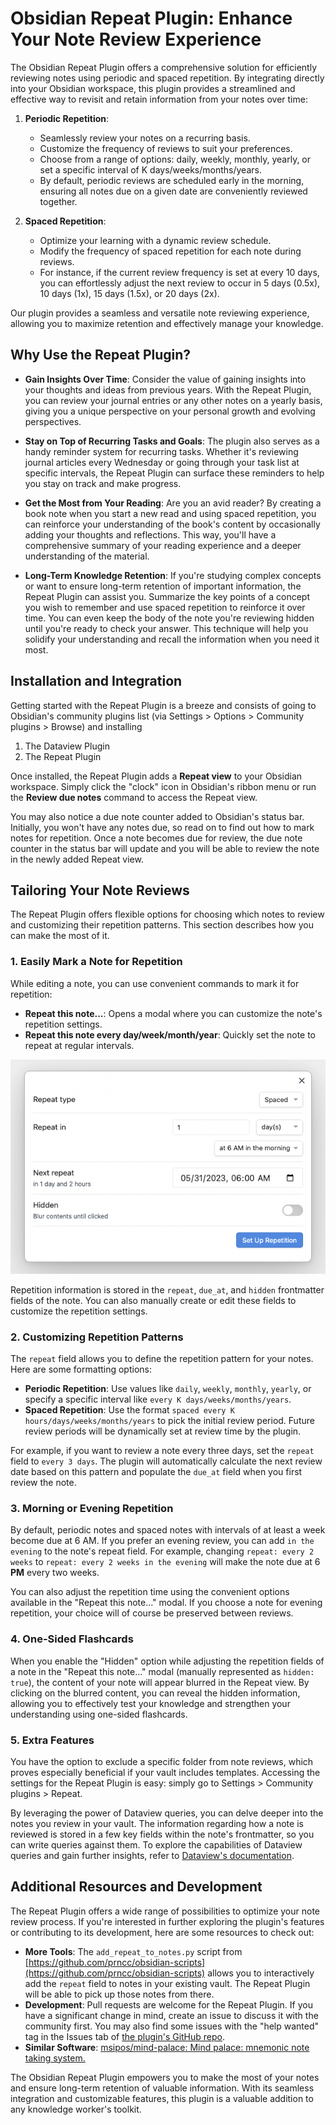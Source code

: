 # Obsidian Repeat Plugin: Enhance Your Note Review Experience

The Obsidian Repeat Plugin offers a comprehensive solution for efficiently reviewing notes using periodic and spaced repetition.
By integrating directly into your Obsidian workspace, this plugin provides a streamlined and effective way to revisit and retain information from your notes over time:

1. **Periodic Repetition**:
   - Seamlessly review your notes on a recurring basis.
   - Customize the frequency of reviews to suit your preferences.
   - Choose from a range of options: daily, weekly, monthly, yearly, or set a specific interval of K days/weeks/months/years.
   - By default, periodic reviews are scheduled early in the morning, ensuring all notes due on a given date are conveniently reviewed together.

2. **Spaced Repetition**:
   - Optimize your learning with a dynamic review schedule.
   - Modify the frequency of spaced repetition for each note during reviews.
   - For instance, if the current review frequency is set at every 10 days, you can effortlessly adjust the next review to occur in 5 days (0.5x), 10 days (1x), 15 days (1.5x), or 20 days (2x).

Our plugin provides a seamless and versatile note reviewing experience, allowing you to maximize retention and effectively manage your knowledge.

## Why Use the Repeat Plugin?

* **Gain Insights Over Time**: Consider the value of gaining insights into your thoughts and ideas from previous years. With the Repeat Plugin, you can review your journal entries or any other notes on a yearly basis, giving you a unique perspective on your personal growth and evolving perspectives.

* **Stay on Top of Recurring Tasks and Goals**: The plugin also serves as a handy reminder system for recurring tasks. Whether it's reviewing journal articles every Wednesday or going through your task list at specific intervals, the Repeat Plugin can surface these reminders to help you stay on track and make progress.

* **Get the Most from Your Reading**: Are you an avid reader? By creating a book note when you start a new read and using spaced repetition, you can reinforce your understanding of the book's content by occasionally adding your thoughts and reflections. This way, you'll have a comprehensive summary of your reading experience and a deeper understanding of the material.

- **Long-Term Knowledge Retention**: If you're studying complex concepts or want to ensure long-term retention of important information, the Repeat Plugin can assist you. Summarize the key points of a concept you wish to remember and use spaced repetition to reinforce it over time. You can even keep the body of the note you're reviewing hidden until you're ready to check your answer. This technique will help you solidify your understanding and recall the information when you need it most.

## Installation and Integration

Getting started with the Repeat Plugin is a breeze and consists of going to Obsidian's community plugins list (via Settings > Options > Community plugins > Browse) and installing

1. The Dataview Plugin
2. The Repeat Plugin

Once installed, the Repeat Plugin adds a **Repeat view** to your Obsidian workspace.
Simply click the "clock" icon in Obsidian's ribbon menu or run the **Review due notes** command to access the Repeat view.

You may also notice a due note counter added to Obsidian's status bar.
Initially, you won't have any notes due, so read on to find out how to mark notes for repetition.
Once a note becomes due for review, the due note counter in the status bar will update and you will be able to review the note in the newly added Repeat view.

## Tailoring Your Note Reviews

The Repeat Plugin offers flexible options for choosing which notes to review and customizing their repetition patterns.
This section describes how you can make the most of it.

### 1. Easily Mark a Note for Repetition

While editing a note, you can use convenient commands to mark it for repetition:

- **Repeat this note...**: Opens a modal where you can customize the note's repetition settings.
- **Repeat this note every day/week/month/year**: Quickly set the note to repeat at regular intervals.

![The "Repeat this note..." modal](./images/modal.png)

Repetition information is stored in the `repeat`, `due_at`, and `hidden` frontmatter fields of the note.
You can also manually create or edit these fields to customize the repetition settings.

### 2. Customizing Repetition Patterns

The `repeat` field allows you to define the repetition pattern for your notes. Here are some formatting options:

- **Periodic Repetition**: Use values like `daily`, `weekly`, `monthly`, `yearly`, or specify a specific interval like `every K days/weeks/months/years`.
- **Spaced Repetition**: Use the format `spaced every K hours/days/weeks/months/years` to pick the initial review period. Future review periods will be dynamically set at review time by the plugin.

For example, if you want to review a note every three days, set the `repeat` field to `every 3 days`.
The plugin will automatically calculate the next review date based on this pattern and populate the `due_at` field when you first review the note.

### 3. Morning or Evening Repetition

By default, periodic notes and spaced notes with intervals of at least a week become due at 6 AM. If you prefer an evening review, you can add `in the evening` to the note's repeat field.
For example, changing `repeat: every 2 weeks` to `repeat: every 2 weeks in the evening` will make the note due at 6 **PM** every two weeks.

You can also adjust the repetition time using the convenient options available in the "Repeat this note..." modal. If you choose a note for evening repetition, your choice will of course be preserved between reviews.

### 4. One-Sided Flashcards

When you enable the "Hidden" option while adjusting the repetition fields of a note in the "Repeat this note..." modal (manually represented as `hidden: true`), the content of your note will appear blurred in the Repeat view. By clicking on the blurred content, you can reveal the hidden information, allowing you to effectively test your knowledge and strengthen your understanding using one-sided flashcards.

### 5. Extra Features

You have the option to exclude a specific folder from note reviews, which proves especially beneficial if your vault includes templates.
Accessing the settings for the Repeat Plugin is easy: simply go to Settings > Community plugins > Repeat.

By leveraging the power of Dataview queries, you can delve deeper into the notes you review in your vault.
The information regarding how a note is reviewed is stored in a few key fields within the note's frontmatter, so you can write queries against them.
To explore the capabilities of Dataview queries and gain further insights, refer to [Dataview's documentation](https://blacksmithgu.github.io/obsidian-dataview/).

## Additional Resources and Development

The Repeat Plugin offers a wide range of possibilities to optimize your note review process.
If you're interested in further exploring the plugin's features or contributing to its development, here are some resources to check out:

- **More Tools**: The `add_repeat_to_notes.py` script from [https://github.com/prncc/obsidian-scripts](https://github.com/prncc/obsidian-scripts) allows you to interactively add the `repeat` field to notes in your existing vault. The Repeat Plugin will be able to pick up those notes from there.
- **Development**: Pull requests are welcome for the Repeat Plugin. If you have a significant change in mind, create an issue to discuss it with the community first. You may also find some issues with the "help wanted" tag in the Issues tab of [the plugin's GitHub repo](https://github.com/prncc/obsidian-repeat-plugin).
- **Similar Software**: [msipos/mind-palace: Mind palace: mnemonic note taking system.](https://github.com/msipos/mind-palace)

The Obsidian Repeat Plugin empowers you to make the most of your notes and ensure long-term retention of valuable information.
With its seamless integration and customizable features, this plugin is a valuable addition to any knowledge worker's toolkit.
